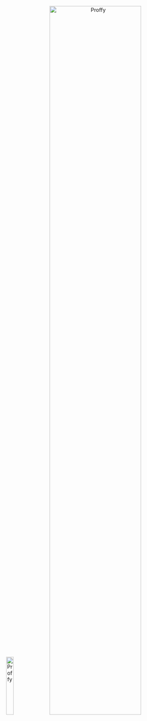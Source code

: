 <p align="center">
  <img alt="Proffy" src="assets/PhoneFinal.gif" width="20%">
  <img alt="Proffy" src="assets/DesktopFinal.gif" width="70%">
</p>

